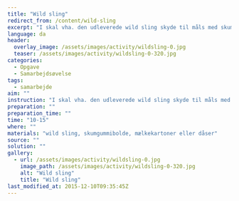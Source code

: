 ```yaml
---
title: "Wild sling"
redirect_from: /content/wild-sling
excerpt: "I skal vha. den udleverede wild sling skyde til måls med skumgummibolde. I har løst opgaven, når I har ramt x antal af ting som er placeret mindst 7-8 meter fra hvor der skydes med wild sling. Det kan fx. dreje sig om tomme mælkekartoner på mælkekasser, som skal rammes. Man spiller på tid, alt efter hvor mange mælkekatoner, der skal rammes."
language: da
header:
  overlay_image: /assets/images/activity/wildsling-0.jpg
  teaser: /assets/images/activity/wildsling-0-320.jpg
categories: 
  - Opgave
  - Samarbejdsøvelse
tags: 
  - samarbejde
aim: ""
instruction: "I skal vha. den udleverede wild sling skyde til måls med skumgummibolde. I har løst opgaven, når I har ramt x antal af ting som er placeret mindst 7-8 meter fra hvor der skydes med wild sling. Det kan fx. dreje sig om tomme mælkekartoner på mælkekasser, som skal rammes. Man spiller på tid, alt efter hvor mange mælkekatoner, der skal rammes."
preparation: ""
preparation_time: ""
time: "10-15"
where: ""
materials: "wild sling, skumgummibolde, mælkekartoner eller dåser"
source: ""
solution: ""
gallery:
  - url: /assets/images/activity/wildsling-0.jpg
    image_path: /assets/images/activity/wildsling-0-320.jpg
    alt: "Wild sling"
    title: "Wild sling"
last_modified_at: 2015-12-10T09:35:45Z
---
```



